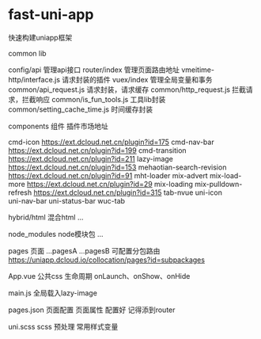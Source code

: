 # fast-uni-app
快速构建uniapp框架


common lib

config/api 管理api接口
router/index 管理页面路由地址
vmeitime-http/interface.js 请求封装的插件
vuex/index 管理全局变量和事务
common/api_request.js 请求封装，请求缓存
common/http_request.js 拦截请求，拦截响应
common/is_fun_tools.js 工具lib封装
common/setting_cache_time.js 时间缓存封装





components 组件            插件市场地址

cmd-icon                  https://ext.dcloud.net.cn/plugin?id=175
cmd-nav-bar               https://ext.dcloud.net.cn/plugin?id=199
cmd-transition            https://ext.dcloud.net.cn/plugin?id=211
lazy-image	              https://ext.dcloud.net.cn/plugin?id=153
mehaotian-search-revision	https://ext.dcloud.net.cn/plugin?id=91
mht-loader
mix-advert
mix-load-more             https://ext.dcloud.net.cn/plugin?id=29
mix-loading
mix-pulldown-refresh      https://ext.dcloud.net.cn/plugin?id=315
tab-nvue
uni-icon                  
uni-nav-bar
uni-status-bar
wuc-tab



hybrid/html 混合html
...


node_modules node模块包
...


pages 页面
...pagesA
...pagesB
可配置分包路由 https://uniapp.dcloud.io/collocation/pages?id=subpackages


App.vue
公共css
生命周期 onLaunch、onShow、onHide


main.js
全局载入lazy-image



pages.json
页面配置 页面属性
配置好 记得添到router


uni.scss
scss 预处理 常用样式变量
